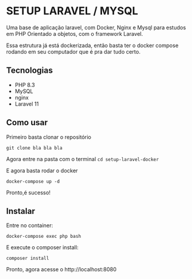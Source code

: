 # SETUP LARAVEL / MYSQL

Uma base de aplicação laravel, com Docker, Nginx e Mysql para estudos em PHP Orientado a objetos, com o framework Laravel.

Essa estrutura já está dockerizada, então basta ter o docker compose rodando em seu computador que é pra dar tudo certo.

## Tecnologias

- PHP 8.3
- MySQL
- nginx
- Laravel 11

## Como usar

Primeiro basta clonar o repositório

`git clone bla bla bla`

Agora entre na pasta com o terminal 
`cd setup-laravel-docker`

E agora basta rodar o docker

`docker-compose up -d`

Pronto,é sucesso!

## Instalar

Entre no container:

`docker-compose exec php bash`

E execute o composer install:

`composer install`


Pronto, agora acesse o http://localhost:8080
